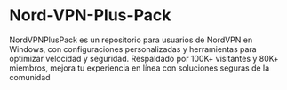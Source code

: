# Nord-VPN-Plus-Pack
NordVPNPlusPack es un repositorio para usuarios de NordVPN en Windows, con configuraciones personalizadas y herramientas para optimizar velocidad y seguridad. Respaldado por 100K+ visitantes y 80K+ miembros, mejora tu experiencia en línea con soluciones seguras de la comunidad
